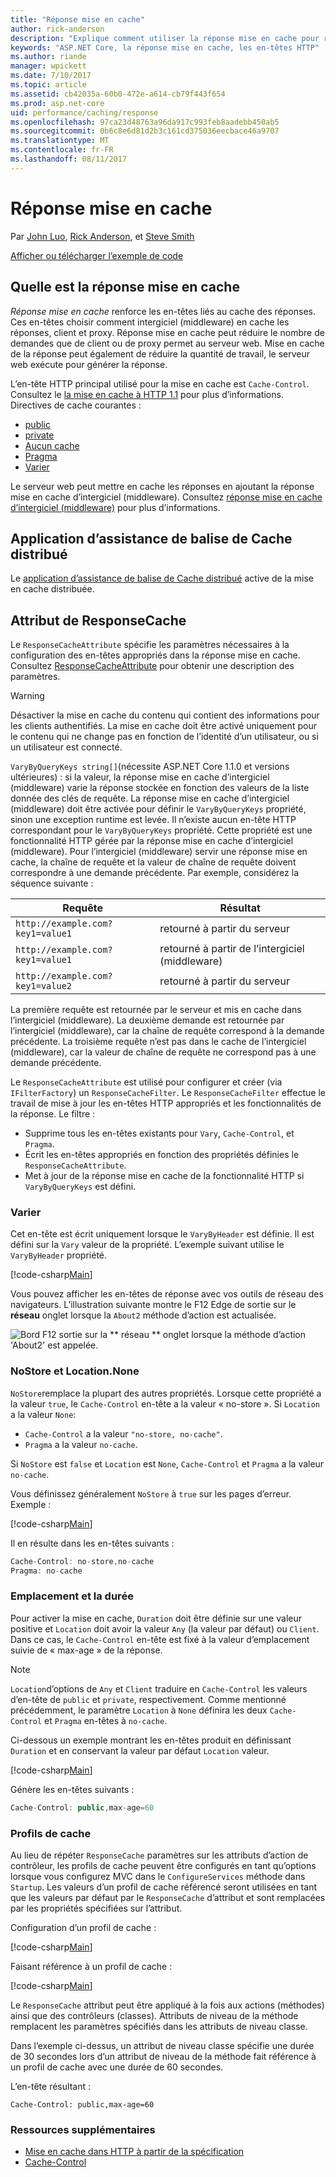 ```yaml
---
title: "Réponse mise en cache"
author: rick-anderson
description: "Explique comment utiliser la réponse mise en cache pour réduire la bande passante et améliorer les performances."
keywords: "ASP.NET Core, la réponse mise en cache, les en-têtes HTTP"
ms.author: riande
manager: wpickett
ms.date: 7/10/2017
ms.topic: article
ms.assetid: cb42035a-60b0-472e-a614-cb79f443f654
ms.prod: asp.net-core
uid: performance/caching/response
ms.openlocfilehash: 97ca23d48763a96da917c993feb8aadebb450ab5
ms.sourcegitcommit: 0b6c8e6d81d2b3c161cd375036eecbace46a9707
ms.translationtype: MT
ms.contentlocale: fr-FR
ms.lasthandoff: 08/11/2017
---
```

# <a name="response-caching"></a>Réponse mise en cache

Par [John Luo](https://github.com/JunTaoLuo), [Rick Anderson](https://twitter.com/RickAndMSFT), et [Steve Smith](http://ardalis.com)

[Afficher ou télécharger l’exemple de code](https://github.com/aspnet/Docs/tree/master/aspnetcore/performance/caching/response/sample)

## <a name="what-is-response-caching"></a>Quelle est la réponse mise en cache

*Réponse mise en cache* renforce les en-têtes liés au cache des réponses. Ces en-têtes choisir comment intergiciel (middleware) en cache les réponses, client et proxy. Réponse mise en cache peut réduire le nombre de demandes que de client ou de proxy permet au serveur web. Mise en cache de la réponse peut également de réduire la quantité de travail, le serveur web exécute pour générer la réponse. 

L’en-tête HTTP principal utilisé pour la mise en cache est `Cache-Control`. Consultez le [la mise en cache à HTTP 1.1](https://tools.ietf.org/html/rfc7234#section-5.2) pour plus d’informations. Directives de cache courantes :

* [public](https://tools.ietf.org/html/rfc7234#section-5.2.2.5)
* [private](https://tools.ietf.org/html/rfc7234#section-5.2.2.6)
* [Aucun cache](https://tools.ietf.org/html/rfc7234#section-5.2.1.4)
* [Pragma](https://tools.ietf.org/html/rfc7234#section-5.4)
* [Varier](https://tools.ietf.org/html/rfc7231#section-7.1.4)

Le serveur web peut mettre en cache les réponses en ajoutant la réponse mise en cache d’intergiciel (middleware). Consultez [réponse mise en cache d’intergiciel (middleware)](middleware.md) pour plus d’informations.

## <a name="distributed-cache-tag-helper"></a>Application d’assistance de balise de Cache distribué

Le [application d’assistance de balise de Cache distribué](xref:mvc/views/tag-helpers/builtin-th/DistributedCacheTagHelper) active de la mise en cache distribuée.


## <a name="responsecache-attribute"></a>Attribut de ResponseCache

Le `ResponseCacheAttribute` spécifie les paramètres nécessaires à la configuration des en-têtes appropriés dans la réponse mise en cache. Consultez [ResponseCacheAttribute](https://docs.microsoft.com/aspnet/core/api/microsoft.aspnetcore.mvc.responsecacheattribute) pour obtenir une description des paramètres.

>[!WARNING]
> Désactiver la mise en cache du contenu qui contient des informations pour les clients authentifiés. La mise en cache doit être activé uniquement pour le contenu qui ne change pas en fonction de l’identité d’un utilisateur, ou si un utilisateur est connecté.

`VaryByQueryKeys string[]`(nécessite ASP.NET Core 1.1.0 et versions ultérieures) : si la valeur, la réponse mise en cache d’intergiciel (middleware) varie la réponse stockée en fonction des valeurs de la liste donnée des clés de requête. La réponse mise en cache d’intergiciel (middleware) doit être activée pour définir le `VaryByQueryKeys` propriété, sinon une exception runtime est levée. Il n’existe aucun en-tête HTTP correspondant pour le `VaryByQueryKeys` propriété. Cette propriété est une fonctionnalité HTTP gérée par la réponse mise en cache d’intergiciel (middleware). Pour l’intergiciel (middleware) servir une réponse mise en cache, la chaîne de requête et la valeur de chaîne de requête doivent correspondre à une demande précédente. Par exemple, considérez la séquence suivante :

| Requête          | Résultat |
| ----------------- | ------------ | 
| `http://example.com?key1=value1` | retourné à partir du serveur |
| `http://example.com?key1=value1` | retourné à partir de l’intergiciel (middleware) |
| `http://example.com?key1=value2` | retourné à partir du serveur |

La première requête est retournée par le serveur et mis en cache dans l’intergiciel (middleware). La deuxième demande est retournée par l’intergiciel (middleware), car la chaîne de requête correspond à la demande précédente. La troisième requête n’est pas dans le cache de l’intergiciel (middleware), car la valeur de chaîne de requête ne correspond pas à une demande précédente. 

Le `ResponseCacheAttribute` est utilisé pour configurer et créer (via `IFilterFactory`) un `ResponseCacheFilter`. Le `ResponseCacheFilter` effectue le travail de mise à jour les en-têtes HTTP appropriés et les fonctionnalités de la réponse. Le filtre :

* Supprime tous les en-têtes existants pour `Vary`, `Cache-Control`, et `Pragma`. 
* Écrit les en-têtes appropriés en fonction des propriétés définies le `ResponseCacheAttribute`. 
* Met à jour de la réponse mise en cache de la fonctionnalité HTTP si `VaryByQueryKeys` est défini.

### <a name="vary"></a>Varier

Cet en-tête est écrit uniquement lorsque le `VaryByHeader` est définie. Il est défini sur la `Vary` valeur de la propriété. L’exemple suivant utilise le `VaryByHeader` propriété.

[!code-csharp[Main](response/sample/Controllers/HomeController.cs?name=snippet_VaryByHeader&highlight=1)]

Vous pouvez afficher les en-têtes de réponse avec vos outils de réseau des navigateurs. L’illustration suivante montre le F12 Edge de sortie sur le **réseau** onglet lorsque la `About2` méthode d’action est actualisée. 

![Bord F12 sortie sur la ** réseau ** onglet lorsque la méthode d’action 'About2' est appelée.](response/_static/vary.png)

### <a name="nostore-and-locationnone"></a>NoStore et Location.None

`NoStore`remplace la plupart des autres propriétés. Lorsque cette propriété a la valeur `true`, le `Cache-Control` en-tête a la valeur « no-store ». Si `Location` a la valeur `None`:

* `Cache-Control` a la valeur `"no-store, no-cache"`. 
* `Pragma` a la valeur `no-cache`. 

Si `NoStore` est `false` et `Location` est `None`, `Cache-Control` et `Pragma` a la valeur `no-cache`.

Vous définissez généralement `NoStore` à `true` sur les pages d’erreur. Exemple :

[!code-csharp[Main](response/sample/Controllers/HomeController.cs?name=snippet1&highlight=1)]

Il en résulte dans les en-têtes suivants :

```javascript
Cache-Control: no-store,no-cache
Pragma: no-cache
```

### <a name="location-and-duration"></a>Emplacement et la durée

Pour activer la mise en cache, `Duration` doit être définie sur une valeur positive et `Location` doit avoir la valeur `Any` (la valeur par défaut) ou `Client`. Dans ce cas, le `Cache-Control` en-tête est fixé à la valeur d’emplacement suivie de « max-age » de la réponse.

> [!NOTE]
> `Location`d’options de `Any` et `Client` traduire en `Cache-Control` les valeurs d’en-tête de `public` et `private`, respectivement. Comme mentionné précédemment, le paramètre `Location` à `None` définira les deux `Cache-Control` et `Pragma` en-têtes à `no-cache`.

Ci-dessous un exemple montrant les en-têtes produit en définissant `Duration` et en conservant la valeur par défaut `Location` valeur.

[!code-csharp[Main](response/sample/Controllers/HomeController.cs?name=snippet_duration&highlight=1)]

Génère les en-têtes suivants :

```javascript
Cache-Control: public,max-age=60
   ```

### <a name="cache-profiles"></a>Profils de cache

Au lieu de répéter `ResponseCache` paramètres sur les attributs d’action de contrôleur, les profils de cache peuvent être configurés en tant qu’options lorsque vous configurez MVC dans le `ConfigureServices` méthode dans `Startup`. Les valeurs d’un profil de cache référencé seront utilisées en tant que les valeurs par défaut par le `ResponseCache` d’attribut et sont remplacées par les propriétés spécifiées sur l’attribut.

Configuration d’un profil de cache :

[!code-csharp[Main](response/sample/Startup.cs?name=snippet1)] 

Faisant référence à un profil de cache :

[!code-csharp[Main](response/sample/Controllers/HomeController.cs?name=snippet_controller&highlight=1,4)]

Le `ResponseCache` attribut peut être appliqué à la fois aux actions (méthodes) ainsi que des contrôleurs (classes). Attributs de niveau de la méthode remplacent les paramètres spécifiés dans les attributs de niveau classe.

Dans l’exemple ci-dessus, un attribut de niveau classe spécifie une durée de 30 secondes lors d’un attribut de niveau de la méthode fait référence à un profil de cache avec une durée de 60 secondes.

L’en-tête résultant :

```
Cache-Control: public,max-age=60
   ```

  ### <a name="additional-resources"></a>Ressources supplémentaires

* [Mise en cache dans HTTP à partir de la spécification](https://tools.ietf.org/html/rfc7234#section-3)
* [Cache-Control](https://www.w3.org/Protocols/rfc2616/rfc2616-sec14.html#sec14.9)
